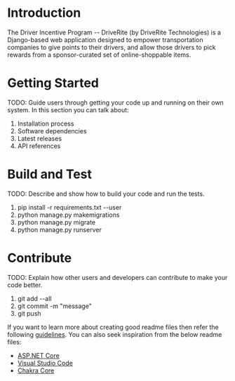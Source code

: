 # Introduction 
The Driver Incentive Program -- DriveRite (by DriveRite Technologies) is a Django-based web application designed to empower transportation companies to give points to their drivers, and 
allow those drivers to pick rewards from a sponsor-curated set of online-shoppable items.

# Getting Started
TODO: Guide users through getting your code up and running on their own system. In this section you can talk about:
1.	Installation process
2.	Software dependencies
3.	Latest releases
4.	API references

# Build and Test
TODO: Describe and show how to build your code and run the tests. 

1.	pip install -r requirements.txt --user
2.	python manage.py makemigrations
3.	python manage.py migrate
4.	python manage.py runserver

# Contribute
TODO: Explain how other users and developers can contribute to make your code better. 

1.	git add --all
2.	git commit -m "message"
3.	git push

If you want to learn more about creating good readme files then refer the following [guidelines](https://docs.microsoft.com/en-us/azure/devops/repos/git/create-a-readme?view=azure-devops). You can also seek inspiration from the below readme files:
- [ASP.NET Core](https://github.com/aspnet/Home)
- [Visual Studio Code](https://github.com/Microsoft/vscode)
- [Chakra Core](https://github.com/Microsoft/ChakraCore)